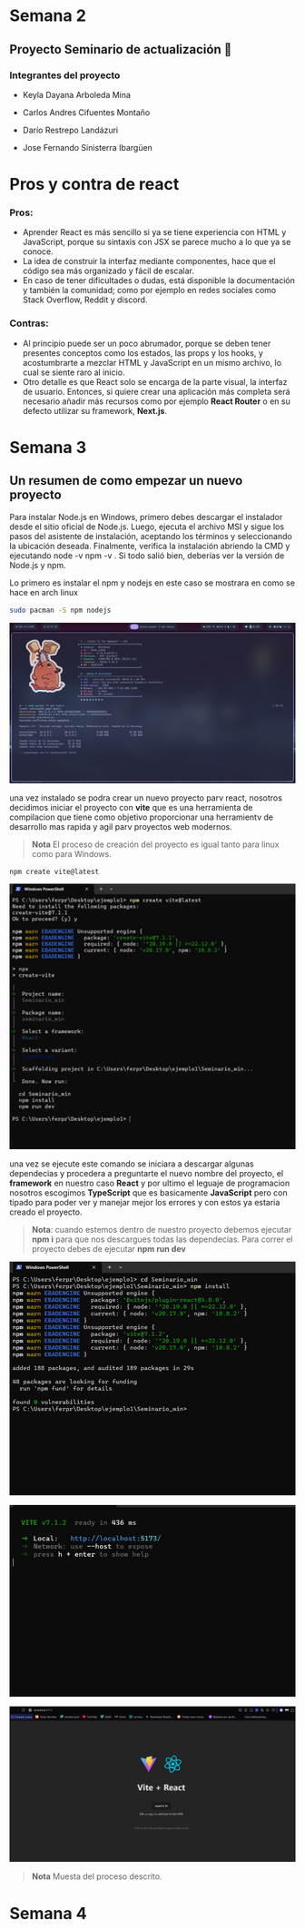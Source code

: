 # Semana 2

## Proyecto Seminario de actualización 🚀

### Integrantes del proyecto 

- Keyla Dayana Arboleda Mina 

- Carlos Andres Cifuentes Montaño

- Darío Restrepo Landázuri

- Jose Fernando Sinisterra Ibargüen 

# Pros y contra de react

### Pros:

- Aprender React es más sencillo si ya se tiene experiencia con HTML y JavaScript, porque su sintaxis con JSX se parece mucho a lo que ya se conoce.
- La idea de construir la interfaz mediante componentes, hace que el código sea más organizado y fácil de escalar.
- En caso de tener dificultades o dudas, está disponible la documentación y también la comunidad; como por ejemplo en redes sociales como Stack Overflow, Reddit y discord.

### Contras:

- Al principio puede ser un poco abrumador, porque se deben tener presentes conceptos como los estados, las props y los hooks, y acostumbrarte a mezclar HTML y JavaScript en un mismo archivo, lo cual se siente raro al inicio.
- Otro detalle es que React solo se encarga de la parte visual, la interfaz de usuario. Entonces, si quiere crear una aplicación más completa será necesario añadir más recursos como por ejemplo **React Router** o en su defecto utilizar su framework, **Next.js**.

# Semana 3

## Un resumen de como empezar un nuevo proyecto
Para instalar Node.js en Windows, primero debes descargar el instalador desde el sitio oficial de Node.js. Luego, ejecuta el archivo MSI y sigue los pasos del asistente de instalación, aceptando los términos y seleccionando la ubicación deseada. Finalmente, verifica la instalación abriendo la CMD y ejecutando node -v npm -v . Si todo salió bien, deberías ver la versión de Node.js y npm.


Lo primero es instalar el npm y nodejs en este caso se mostrara en como se hace en arch linux 
````bash 
sudo pacman -S npm nodejs 
```` 
![Proceso](/src/Img/250817_00h53m56s_screenshot.png)

una vez instalado se podra crear un nuevo proyecto parv react, nosotros decidimos iniciar el proyecto con **vite** que es una herramienta de compilacion que tiene como objetivo proporcionar una herramientv de desarrollo mas rapida y agil parv proyectos web modernos.
> **Nota** El proceso de creación del proyecto es igual tanto para linux como para Windows. 
````bash 
npm create vite@latest
```` 
![Creacion_proyecto](/src/Img/vite.png)

una vez se ejecute este comando se iniciara a descargar algunas dependecias y procedera a preguntarte el nuevo nombre del proyecto, el **framework** en nuestro caso **React** y por ultimo el leguaje de programacion nosotros escogimos **TypeScript** que es basicamente **JavaScript** pero con tipado para poder ver y manejar mejor los errores y con estos ya estaria creado el proyecto.
> **Nota**: cuando estemos dentro de nuestro proyecto debemos ejecutar **npm i** para que nos descargues todas las dependecias. Para correr el proyecto debes de ejecutar **npm run dev**


![Proceso](/src/Img/img1.png)

![Proceso](/src/Img/img2.png)

![Proceso](/src/Img/web.png)
> **Nota** Muesta del proceso descrito.

# Semana 4 
